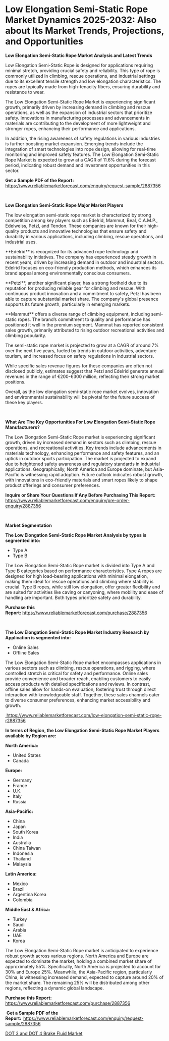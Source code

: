 <p><h1>Low Elongation Semi-Static Rope Market Dynamics 2025-2032: Also about Its Market Trends, Projections, and Opportunities</h1></p><p><strong>Low Elongation Semi-Static Rope Market Analysis and Latest Trends</strong></p>
<p><p>Low Elongation Semi-Static Rope is designed for applications requiring minimal stretch, providing crucial safety and reliability. This type of rope is commonly utilized in climbing, rescue operations, and industrial settings due to its excellent tensile strength and low elongation characteristics. The ropes are typically made from high-tenacity fibers, ensuring durability and resistance to wear.</p><p>The Low Elongation Semi-Static Rope Market is experiencing significant growth, primarily driven by increasing demand in climbing and rescue operations, as well as the expansion of industrial sectors that prioritize safety. Innovations in manufacturing processes and advancements in materials are contributing to the development of more lightweight and stronger ropes, enhancing their performance and applications.</p><p>In addition, the rising awareness of safety regulations in various industries is further boosting market expansion. Emerging trends include the integration of smart technologies into rope design, allowing for real-time monitoring and improved safety features. The Low Elongation Semi-Static Rope Market is expected to grow at a CAGR of 11.6% during the forecast period, indicating robust demand and investment opportunities in this sector.</p></p>
<p><strong>Get a Sample PDF of the Report:&nbsp;</strong> <a href="https://www.reliablemarketforecast.com/enquiry/request-sample/2887356?utm_campaign=2277&utm_medium=2&utm_source=Github&utm_content=ia&utm_term=14032025&utm_id=low-elongation-semi-static-rope">https://www.reliablemarketforecast.com/enquiry/request-sample/2887356</a></p>
<p>&nbsp;</p>
<p><strong>Low Elongation Semi-Static Rope Major Market Players</strong></p>
<p><p>The low elongation semi-static rope market is characterized by strong competition among key players such as Edelrid, Mammut, Beal, C.A.M.P., Edelweiss, Petzl, and Tendon. These companies are known for their high-quality products and innovative technologies that ensure safety and durability in various applications, including climbing, rescue operations, and industrial uses.</p><p>**Edelrid** is recognized for its advanced rope technology and sustainability initiatives. The company has experienced steady growth in recent years, driven by increasing demand in outdoor and industrial sectors. Edelrid focuses on eco-friendly production methods, which enhances its brand appeal among environmentally conscious consumers.</p><p>**Petzl**, another significant player, has a strong foothold due to its reputation for producing reliable gear for climbing and rescue. With continuous product innovation and a commitment to safety, Petzl has been able to capture substantial market share. The company's global presence supports its future growth, particularly in emerging markets.</p><p>**Mammut** offers a diverse range of climbing equipment, including semi-static ropes. The brand’s commitment to quality and performance has positioned it well in the premium segment. Mammut has reported consistent sales growth, primarily attributed to rising outdoor recreational activities and climbing popularity.</p><p>The semi-static rope market is projected to grow at a CAGR of around 7% over the next five years, fueled by trends in outdoor activities, adventure tourism, and increased focus on safety regulations in industrial sectors. </p><p>While specific sales revenue figures for these companies are often not disclosed publicly, estimates suggest that Petzl and Edelrid generate annual revenues in the range of €200-€300 million, reflecting their strong market positions. </p><p>Overall, as the low elongation semi-static rope market evolves, innovation and environmental sustainability will be pivotal for the future success of these key players.</p></p>
<p>&nbsp;</p>
<p><strong>What Are The Key Opportunities For Low Elongation Semi-Static Rope Manufacturers?</strong></p>
<p><p>The Low Elongation Semi-Static Rope market is experiencing significant growth, driven by increased demand in sectors such as climbing, rescue operations, and recreational activities. Key trends include advancements in materials technology, enhancing performance and safety features, and an uptick in outdoor sports participation. The market is projected to expand due to heightened safety awareness and regulatory standards in industrial applications. Geographically, North America and Europe dominate, but Asia-Pacific is witnessing rapid adoption. Future outlook indicates robust growth, with innovations in eco-friendly materials and smart ropes likely to shape product offerings and consumer preferences.</p></p>
<p><strong>Inquire or Share Your Questions If Any Before Purchasing This Report:</strong> <a href="https://www.reliablemarketforecast.com/enquiry/pre-order-enquiry/2887356?utm_campaign=2277&utm_medium=2&utm_source=Github&utm_content=ia&utm_term=14032025&utm_id=low-elongation-semi-static-rope">https://www.reliablemarketforecast.com/enquiry/pre-order-enquiry/2887356</a></p>
<p>&nbsp;</p>
<p><strong>Market Segmentation</strong></p>
<p><strong>The Low Elongation Semi-Static Rope Market Analysis by types is segmented into:</strong></p>
<p><ul><li>Type A</li><li>Type B</li></ul></p>
<p><p>The Low Elongation Semi-Static Rope market is divided into Type A and Type B categories based on performance characteristics. Type A ropes are designed for high load-bearing applications with minimal elongation, making them ideal for rescue operations and climbing where stability is crucial. Type B ropes, while still low elongation, offer greater flexibility and are suited for activities like caving or canyoning, where mobility and ease of handling are important. Both types prioritize safety and durability.</p></p>
<p><strong>Purchase this Report:&nbsp;</strong><a href="https://www.reliablemarketforecast.com/purchase/2887356?utm_campaign=2277&utm_medium=2&utm_source=Github&utm_content=ia&utm_term=14032025&utm_id=low-elongation-semi-static-rope">https://www.reliablemarketforecast.com/purchase/2887356</a></p>
<p>&nbsp;</p>
<p><strong>The Low Elongation Semi-Static Rope Market Industry Research by Application is segmented into:</strong></p>
<p><ul><li>Online Sales</li><li>Offline Sales</li></ul></p>
<p><p>The Low Elongation Semi-Static Rope market encompasses applications in various sectors such as climbing, rescue operations, and rigging, where controlled stretch is critical for safety and performance. Online sales provide convenience and broader reach, enabling customers to easily access products with detailed specifications and reviews. In contrast, offline sales allow for hands-on evaluation, fostering trust through direct interaction with knowledgeable staff. Together, these sales channels cater to diverse consumer preferences, enhancing market accessibility and growth.</p></p>
<p><a href="https://www.reliablemarketforecast.com/low-elongation-semi-static-rope-r2887356?utm_campaign=2277&utm_medium=2&utm_source=Github&utm_content=ia&utm_term=14032025&utm_id=low-elongation-semi-static-rope">&nbsp;https://www.reliablemarketforecast.com/low-elongation-semi-static-rope-r2887356</a></p>
<p><strong>In terms of Region, the Low Elongation Semi-Static Rope Market Players available by Region are:</strong></p>
<p>
    <p> <strong> North America: </strong>
        <ul>
            <li>United States</li>
            <li>Canada</li>
        </ul>
        </p> 
    <p> <strong> Europe: </strong>
        <ul>
            <li>Germany</li>
            <li>France</li>
            <li>U.K.</li>
            <li>Italy</li>
            <li>Russia</li>
        </ul>
        </p> 
    <p> <strong> Asia-Pacific: </strong>
        <ul>
            <li>China</li>
            <li>Japan</li>
            <li>South Korea</li>
            <li>India</li>
            <li>Australia</li>
            <li>China Taiwan</li>
            <li>Indonesia</li>
            <li>Thailand</li>
            <li>Malaysia</li>
        </ul>
        </p> 
    <p> <strong> Latin America: </strong>
        <ul>
            <li>Mexico</li>
            <li>Brazil</li>
            <li>Argentina Korea</li>
            <li>Colombia</li>
        </ul>
        </p> 
    <p> <strong> Middle East & Africa: </strong>
        <ul>
            <li>Turkey</li>
            <li>Saudi</li>
            <li>Arabia</li>
            <li>UAE</li>
            <li>Korea</li>
        </ul>
    </p>
    </p>
<p><p>The Low Elongation Semi-Static Rope market is anticipated to experience robust growth across various regions. North America and Europe are expected to dominate the market, holding a combined market share of approximately 55%. Specifically, North America is projected to account for 30% and Europe 25%. Meanwhile, the Asia-Pacific region, particularly China, is witnessing increased demand, expected to capture around 20% of the market share. The remaining 25% will be distributed among other regions, reflecting a dynamic global landscape.</p></p>
<p><strong>Purchase this Report: </strong><a href="https://www.reliablemarketforecast.com/purchase/2887356?utm_campaign=2277&utm_medium=2&utm_source=Github&utm_content=ia&utm_term=14032025&utm_id=low-elongation-semi-static-rope">https://www.reliablemarketforecast.com/purchase/2887356</a></p>
<p>&nbsp;<strong>Get a Sample PDF of the Report:&nbsp;&nbsp;</strong><a href="https://www.reliablemarketforecast.com/enquiry/request-sample/2887356?utm_campaign=2277&utm_medium=2&utm_source=Github&utm_content=ia&utm_term=14032025&utm_id=low-elongation-semi-static-rope">https://www.reliablemarketforecast.com/enquiry/request-sample/2887356</a></p>
<p><strong></strong></p>
<p><p><a href="https://github.com/abbislposival/Market-Research-Report-List-1/blob/main/dot-3-and-dot-4-brake-fluid-market.md?utm_campaign=2277&utm_medium=2&utm_source=Github&utm_content=ia&utm_term=14032025&utm_id=low-elongation-semi-static-rope">DOT 3 and DOT 4 Brake Fluid Market</a></p></p>